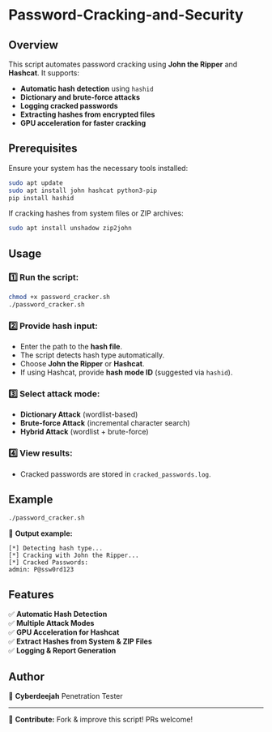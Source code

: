 # Password-Cracking-and-Security

## Overview
This script automates password cracking using **John the Ripper** and **Hashcat**. It supports:
- **Automatic hash detection** using `hashid`
- **Dictionary and brute-force attacks**
- **Logging cracked passwords**
- **Extracting hashes from encrypted files**
- **GPU acceleration for faster cracking**

## Prerequisites
Ensure your system has the necessary tools installed:
```bash
sudo apt update
sudo apt install john hashcat python3-pip
pip install hashid
```
If cracking hashes from system files or ZIP archives:
```bash
sudo apt install unshadow zip2john
```

## Usage
### 1️⃣ Run the script:
```bash
chmod +x password_cracker.sh
./password_cracker.sh
```

### 2️⃣ Provide hash input:
- Enter the path to the **hash file**.
- The script detects hash type automatically.
- Choose **John the Ripper** or **Hashcat**.
- If using Hashcat, provide **hash mode ID** (suggested via `hashid`).

### 3️⃣ Select attack mode:
- **Dictionary Attack** (wordlist-based)
- **Brute-force Attack** (incremental character search)
- **Hybrid Attack** (wordlist + brute-force)

### 4️⃣ View results:
- Cracked passwords are stored in `cracked_passwords.log`.

## Example
```bash
./password_cracker.sh
```
📌 **Output example:**
```
[*] Detecting hash type...
[*] Cracking with John the Ripper...
[*] Cracked Passwords:
admin: P@ssw0rd123
```

## Features
✅ **Automatic Hash Detection**  
✅ **Multiple Attack Modes**  
✅ **GPU Acceleration for Hashcat**  
✅ **Extract Hashes from System & ZIP Files**  
✅ **Logging & Report Generation**  



## Author
🔹 **Cyberdeejah**  Penetration Tester

---
🚀 **Contribute:** Fork & improve this script! PRs welcome!


